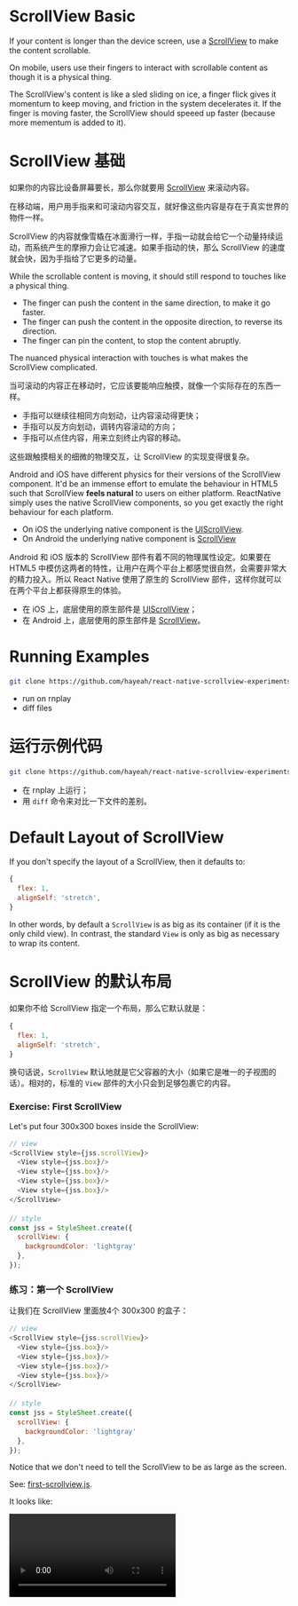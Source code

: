 # ScrollView Basic

If your content is longer than the device screen, use a [ScrollView](https://facebook.github.io/react-native/docs/scrollview.html#content) to make the content scrollable.

On mobile, users use their fingers to interact with scrollable content as though it is a physical thing.

The ScrollView's content is like a sled sliding on ice, a finger flick gives it momentum to keep moving, and friction in the system decelerates it. If the finger is moving faster, the ScrollView should speeed up faster (because more mementum is added to it).

<Cn>

# ScrollView 基础

如果你的内容比设备屏幕要长，那么你就要用 [ScrollView](https://facebook.github.io/react-native/docs/scrollview.html#content) 来滚动内容。

在移动端，用户用手指来和可滚动内容交互，就好像这些内容是存在于真实世界的物件一样。

ScrollView 的内容就像雪橇在冰面滑行一样，手指一动就会给它一个动量持续运动，而系统产生的摩擦力会让它减速。如果手指动的快，那么 ScrollView 的速度就会快，因为手指给了它更多的动量。

</Cn>

While the scrollable content is moving, it should still respond to touches like a physical thing.

+ The finger can push the content in the same direction, to make it go faster.
+ The finger can push the content in the opposite direction, to reverse its direction.
+ The finger can pin the content, to stop the content abruptly.

The nuanced physical interaction with touches is what makes the ScrollView complicated.

<Cn>

当可滚动的内容正在移动时，它应该要能响应触摸，就像一个实际存在的东西一样。

+ 手指可以继续往相同方向划动，让内容滚动得更快；
+ 手指可以反方向划动，调转内容滚动的方向；
+ 手指可以点住内容，用来立刻终止内容的移动。

这些跟触摸相关的细微的物理交互，让 ScrollView 的实现变得很复杂。

</Cn>

Android and iOS have different physics for their versions of the ScrollView component. It'd be an immense effort to emulate the behaviour in HTML5 such that ScrollView **feels natural** to users on either platform. ReactNative simply uses the native ScrollView components, so you get exactly the right behaviour for each platform.

+ On iOS the underlying native component is the [UIScrollView](https://developer.apple.com/library/ios/documentation/UIKit/Reference/UIScrollView_Class/).
+ On Android the underlying native component is [ScrollView](http://developer.android.com/reference/android/widget/ScrollView.html)

<Cn>

Android 和 iOS 版本的 ScrollView 部件有着不同的物理属性设定。如果要在 HTML5 中模仿这两者的特性，让用户在两个平台上都感觉很自然，会需要非常大的精力投入。所以 React Native 使用了原生的 ScrollView 部件，这样你就可以在两个平台上都获得原生的体验。

+ 在 iOS 上，底层使用的原生部件是 [UIScrollView](https://developer.apple.com/library/ios/documentation/UIKit/Reference/UIScrollView_Class/)；
+ 在 Android 上，底层使用的原生部件是 [ScrollView](http://developer.android.com/reference/android/widget/ScrollView.html)。

</Cn>

# Running Examples

```sh
git clone https://github.com/hayeah/react-native-scrollview-experiments.git
```

+ run on rnplay
+ diff files

<Cn>

# 运行示例代码

```sh
git clone https://github.com/hayeah/react-native-scrollview-experiments.git
```

+ 在 rnplay 上运行；
+ 用 `diff` 命令来对比一下文件的差别。

</Cn>

# Default Layout of ScrollView

If you don't specify the layout of a ScrollView, then it defaults to:

```js
{
  flex: 1,
  alignSelf: 'stretch',
}
```

In other words, by default a `ScrollView` is as big as its container (if it is the only child view). In contrast, the standard `View` is only as big as necessary to wrap its content.

<Cn>

# ScrollView 的默认布局

如果你不给 ScrollView 指定一个布局，那么它默认就是：

```js
{
  flex: 1,
  alignSelf: 'stretch',
}
```

换句话说，`ScrollView` 默认地就是它父容器的大小（如果它是唯一的子视图的话）。相对的，标准的 `View` 部件的大小只会到足够包裹它的内容。

</Cn>

### Exercise: First ScrollView

Let's put four 300x300 boxes inside the ScrollView:

```js
// view
<ScrollView style={jss.scrollView}>
  <View style={jss.box}/>
  <View style={jss.box}/>
  <View style={jss.box}/>
  <View style={jss.box}/>
</ScrollView>

// style
const jss = StyleSheet.create({
  scrollView: {
    backgroundColor: 'lightgray'
  },
});
```

<Cn>

### 练习：第一个 ScrollView

让我们在 ScrollView 里面放4个 300x300 的盒子：

```js
// view
<ScrollView style={jss.scrollView}>
  <View style={jss.box}/>
  <View style={jss.box}/>
  <View style={jss.box}/>
  <View style={jss.box}/>
</ScrollView>

// style
const jss = StyleSheet.create({
  scrollView: {
    backgroundColor: 'lightgray'
  },
});
```

</Cn>

Notice that we don't need to tell the ScrollView to be as large as the screen.

See: [first-scrollview.js](https://github.com/hayeah/react-native-scrollview-experiments/blob/master/first-scrollview.js).

It looks like:

<video src="first-scrollview.mp4" controls/>

<Cn>

要注意，我们并不需要告诉 ScrollView 它要和屏幕一样大。

详看：[first-scrollview.js](https://github.com/hayeah/react-native-scrollview-experiments/blob/master/first-scrollview.js)。

效果会像这样：

<video src="first-scrollview.mp4" controls/>

</Cn>

### Exercise: Size of ScrollView

Unless specified, the default size of the ScrollView is the size of its container. In our example, we expect ScrollView to be the same size as the screen.

We can use ReactNative's inspector to see the size of the ScrollView:

<video src="inspect-scrollview.mp4" controls/>

As expected the ScrollView is 414x736, the size of the iPhone6 Plus screen.

<Cn>

### 练习：ScrollView 的尺寸

除非特别指定，ScrollView 的默认大小就是它的父容器的大小。在我们的例子中，我们假设 ScrollView 就是屏幕的大小。

我们可以使用 React Native 的检查器来看一下 ScrollView 的大小：

<video src="inspect-scrollview.mp4" controls/>

就像我们期待的那样，ScrollView 的大小是 414x736，也就是 iPhone6 Plus 的屏幕大小。

</Cn>

### Exercise: Centered ScrollView Content

Notice that the immediate child of the `ScrollView` is not a 300x300 box, but a 414x1240 container. The content of the ScrollView is wrapped in this `View` component.

![](content-container-view.jpg)

<Cn>

### 练习：居中的 ScrollView 内容

注意到，ScrollView 的直接子元素并不是一个 300x300 的盒子，而是一个 414x1240 的容器。ScrollView 的内容是被包裹在这个 `View` 部件里面的。

![](content-container-view.jpg)

</Cn>

We can style this content container using the `contentContainerStyle` property, like so:

```js
<ScrollView style={jss.scrollView}
  contentContainerStyle={jss.contentContainerStyle} >
```

<Cn>

我们可以使用 `contentContainerStyle` 属性来给这个内容容器添加样式，就像这样：

```js
<ScrollView style={jss.scrollView}
  contentContainerStyle={jss.contentContainerStyle} >
```


</Cn>

Let's make these changes:

1. Add border color so we can see it better.
2. Center the boxes using flex layout.
3. Add a top padding.

See: [centered-boxes-with-top-padding.js](https://github.com/hayeah/react-native-scrollview-experiments/blob/master/centered-boxes-with-top-padding.js)

<Cn>

让我们来做如下改动：

1. 添加边界的颜色，这样我们可以更好地看到它；
2. 用 flex 布局来让盒子居中；
3. 添加一个 top padding。

详看：[centered-boxes-with-top-padding.js](https://github.com/hayeah/react-native-scrollview-experiments/blob/master/centered-boxes-with-top-padding.js)

</Cn>

The result:

<video src="styling-content-container.mp4" controls/>

It should also work in landscape mode:

![](styling-content-container-landscape.jpg)

<Cn>

效果应该像这样：

<video src="styling-content-container.mp4" controls/>

在横屏模式下也应该没问题：

![](styling-content-container-landscape.jpg)

</Cn>

### Exercise: Two ScrollViews

The default layout of a ScrollView is:

```js
{
  flex: 1,
  alignSelf: 'stretch',
}
```

Please divide the screen into two ScrollViews.

<Cn>

### 练习：两个 ScrollView

ScrollView 的默认布局是：

```js
{
  flex: 1,
  alignSelf: 'stretch',
}
```

请将屏幕分成两个 ScrollView。

</Cn>

Your result:

<video src="two-scrollviews-ios.mp4" controls/>

Also test on Android:

<video src="two-scrollviews-android.mp4" controls/>

<Cn>

效果会像这样：

<video src="two-scrollviews-ios.mp4" controls/>

在 Android 上测试一下：

<video src="two-scrollviews-android.mp4" controls/>

</Cn>

### Exercise: Nesting ScrollViews

Create rows of horizontal scrollviews. The layout should look like:

<video src="nested-scrollviews.mp4" controls/>

<Cn>

### 练习：嵌套 ScrollView

创建几行行水平排列的 ScrollView。布局应该像这样：

<video src="nested-scrollviews.mp4" controls/>

</Cn>

Use the `horizontal` property to make a ScrollView scroll horizontally:

```js
<ScrollView horizontal={true} >
```

+ Change flex direction to 'row'.
+ The boxes are 80x80.

Check if Android works.

<video src="nested-scrollview-android.mp4" controls/>

<Cn>

使用 `horizontal` 属性来让 ScrollView 水平滚动：

```js
<ScrollView horizontal={true} >
```

+ 将 flex 方向改成 `row`；
+ 盒子的大小是 80x80。

看看在 Android 上是不是也没问题。

<video src="nested-scrollview-android.mp4" controls/>

</Cn>

# GPU Accelerated Scrolling

The ScrollView is the centerpiece of the mobile experience. It must be smooth!

Once rendered, the container view is essentially single [layer](https://developer.apple.com/library/mac/documentation/GraphicsImaging/Reference/CALayer_class/). The layer is sent to the GPU as a texture, so that when scrolling, it's very efficient for the GPU to move the layer up and down.

<Cn>

# GPU 加速的滑动

ScrollView 是移动体验最核心的一个部分。它必须要流畅！

渲染了之后，容器视图本质上是单 [layer](https://developer.apple.com/library/mac/documentation/GraphicsImaging/Reference/CALayer_class/) 的。 这个 layer 会作为纹理被送到 GPU，所以在滚动的时候，GPU 可以很有效率地将它向上或者向下移动。

</Cn>

A major performance killer is when the GPU needs to blend two layers together.

![](compositing-illustration.jpg)

+ For solid colors, the top layer covers the bottom layer. Easy for GPU to do.
+ For transparent colors, GPU needs to blend two layers together.

See [Getting Pixels onto the Screen](https://www.objc.io/issues/3-views/moving-pixels-onto-the-screen/) for an overview of the iOS rendering pipeline.

<Cn>

但如果 GPU 需要将两个 layer 融合到一起的话，就会大大降低性能。

![](compositing-illustration.jpg)

+ 对于非透明的颜色，上面的 layer 会覆盖掉下面的 layer。这对于 GPU 来说问题不大；
+ 而对于透明的颜色，GPU 需要将两个 layer 融合到一起。

看一下 [Getting Pixels onto the Screen](https://www.objc.io/issues/3-views/moving-pixels-onto-the-screen/) 这篇文章里面关于 iOS 渲染流程的介绍。

</Cn>

### Exercise: Layer Blending

Let's see an example of blending. Make the 400x400 boxes half tranparent:

```js
box: {
  ...
  opacity: 0.5,
  ...
}
```

<Cn>

### 练习：Layer 融合

让我们来看一个融合的例子。首先让一个 400x400 的盒子变成半透明：

```js
box: {
  ...
  opacity: 0.5,
  ...
}
```

</Cn>

See: [compositing-scrollview.js](https://github.com/hayeah/react-native-scrollview-experiments/blob/master/compositing-scrollview.js).

The iOS simulator can show you which areas on the screen are blended:

<Cover>
<img src="enable-blended-layer.jpg"/>
</Cover>

Everything is red, telling us that eveything on screen requires blending:

![](show-blended-layer.jpg)

On your own, fix blending problem by removing transparent layers. You should turn almost everything to green:

<video src="scrollview-no-blended-area.mp4" controls/>

A few areas still require blending:

+ Status bar.
+ Scroll indicator.

<Cn>

详看：[compositing-scrollview.js](https://github.com/hayeah/react-native-scrollview-experiments/blob/master/compositing-scrollview.js)。

iOS 模拟器可以在屏幕上展示哪一些区域是融合的：

<Cover>
<img src="enable-blended-layer.jpg"/>
</Cover>

所有东西都是红色的，也就是说屏幕上的所有东西都需要融合：

![](show-blended-layer.jpg)

在你的机器上，通过移除掉透明 layer 来解决融合的问题。你应该将几乎所有东西变成绿色：

<video src="scrollview-no-blended-area.mp4" controls/>

有几个区域仍然需要融合 ：

+ 状态条；
+ 滚动条。

</Cn>

# A Very Long ScrollView

> If a tree falls in a forest and no one is around to hear it, does it make a sound?

> If a view scrolls away and no one is around to see it, does it consume memory?

A ScrollView can contain hundreds of views, but only a handful of them are actually displayed on screen at one time.

<Cn>

# 一个非常长的 ScrollView

> 如果一棵树掉落到空无一人的森林里，它会发出声音吗？

> 如果一个视图被滚动到没有人能看得到的地方，那它是否还会占用内存呢？

一个 ScrollView 可以包含上百个视图，但是在同一时间只有其中的几个会在屏幕上显示。

</Cn>

The ScrollView component can optimize memory usage by removing views if they are far away from being seen. As views are scrolled into the screen, they are dynamically added back to the native UI tree.

However, the whole shadow view hierarchy is always kept in memory. It is needed to:

1. Calculate CSS layout.
2. Track which native views to add, remove, or modify.
3. Record all the property values of the views.

So for a large view hierarchy's layout will take longer to calculate, although memory usage is optimized.

<Cn>

ScrollView 部件会通过移除看不见的视图来优化内存使用。当视图被滚动进屏幕范围时，它们会被动态地添加到原生的 UI 树上。

然而，整个影子视图层级一直都会保持在内存里面。它会被用来：

1. 计算 CSS 布局；
2. 追踪确定哪一个原生视图要被添加，移除或者修改；
3. 记录视图的所有属性值。

所以对于一个很大的视图层级布局来说，依然需要大量的时间来计算，即使内存使用已经被优化。


</Cn>

### Exercise: Optimize Long ScrollView

Let's put 1000 boxes inside the ScrollView.

```js
const NUM_ITEMS = 1000;
const numbers = Array.from({length: NUM_ITEMS}, (_, i) => i);

const views = numbers.map(i => {
  return (
    <View key={i} style={jss.box} >
      <Text>{i}</Text>
    </View>
  );
});

<ScrollView style={jss.scrollView} >
  {views}
</ScrollView>
```

<Cn>

### 练习：优化长 ScrollView

让我们将 1000 个盒子放到 ScrollView 里面。

```js
const NUM_ITEMS = 1000;
const numbers = Array.from({length: NUM_ITEMS}, (_, i) => i);

const views = numbers.map(i => {
  return (
    <View key={i} style={jss.box} >
      <Text>{i}</Text>
    </View>
  );
});

<ScrollView style={jss.scrollView} >
  {views}
</ScrollView>
```

</Cn>

See: [very-long-scrollview-not-clipped.js
](https://github.com/hayeah/react-native-scrollview-experiments/blob/master/very-long-scrollview-not-clipped.js)

Enable the performance monitor:

![](enable-performance-monitor.jpg)

You should see a few numbers:

![](scrollview-not-clipped.jpg)

+ RAM: 322.78MB
+ JSC: 14.93
  + Memory used by JavaScriptCore (the JS engine).
+ Views: 2006
  + This is the number of native views rendered.
+ Views: 3006
  + This is the number of shadow views.
  + 1000 View + 2000 Text (2 per Text)

<Cn>

详看：[very-long-scrollview-not-clipped.js
](https://github.com/hayeah/react-native-scrollview-experiments/blob/master/very-long-scrollview-not-clipped.js)

启用性能监视器：

![](enable-performance-monitor.jpg)

你应该能看到一些数字：

![](scrollview-not-clipped.jpg)

+ RAM: 322.78MB
+ JSC: 14.93
  + JavaScriptCore （JS引擎）所占用的内存
+ Views: 2006
  + 这是被渲染的原生视图的树木
+ Views: 3006
  + 这是影子视图的数目
  + 1000个视图 + 2000个 `Text`

</Cn>

Now let's optimize memory usage. The `removeClippedSubviews` property tells the ScrollView to remove native views if they are not seen. (It defaults to true already, but let's add it anyway):

```js
<ScrollView style={jss.scrollView}
  removeClippedSubviews={true} >
```

<Cn>

现在让我们来优化内存使用。`removeClippedSubviews` 属性会告诉 ScrollView 来移除看不到的原生视图（这个属性已经默认是 `true` ，不过在这里我们还是先加上它)：

```js
<ScrollView style={jss.scrollView}
  removeClippedSubviews={true} >
```


</Cn>

Next, you need to tell the ScrollView that it can clip the boxes. The documentation says:

> When removeClippedSubviews is true, offscreen **child views (whose overflow value is hidden)** are removed from their native backing superview when offscreen.
>
> [removeclippedsubviews](https://facebook.github.io/react-native/docs/scrollview.html#removeclippedsubviews)

<Cn>

下一步，你需要告诉 ScrollView 它可以移除掉看不见的盒子。文档里是这样写的：

> When removeClippedSubviews is true, offscreen **child views (whose overflow value is hidden)** are removed from their native backing superview when offscreen.
>
> [removeclippedsubviews](https://facebook.github.io/react-native/docs/scrollview.html#removeclippedsubviews)

</Cn>

So...

```js
box: {
  ...
  overflow: 'hidden',
}
```

<Cn>

所以：

```js
box: {
  ...
  overflow: 'hidden',
}
```

</Cn>

And you should see that native views count and RAM usage decreases:

![](scrollview-clipped.jpg)

+ RAM: 147.13MB
  + Reduced from 322.78MB.
+ Views: 12
  + Reduced from 2006.
+ Views: 3006
  + Same as before. This is the ShadowView hierarchy.

Try to scroll the content, and you shouldn't see any difference from before.

<Cn>

然后你应该能看到原生视图的计数以及 RAM 使用量降低：

![](scrollview-clipped.jpg)

+ RAM: 147.13MB
  + 从 322.78 MB 降下来
+ Views: 12
  + 从 2006 降下来
+ Views: 3006
  + 跟之前一样。这是影子视图层级。

尝试滚动内容，你应该看不出跟之前有什么区别。

</Cn>
